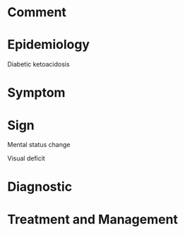 # Comment

# Epidemiology

Diabetic ketoacidosis

# Symptom

# Sign

Mental status change

Visual deficit

# Diagnostic

# Treatment and Management

